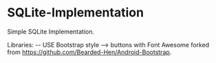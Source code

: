 SQLite-Implementation
=====================

Simple SQLite Implementation.

Libraries:
-- USE Bootstrap style --> buttons with Font Awesome
forked from https://github.com/Bearded-Hen/Android-Bootstrap.
